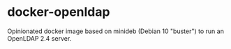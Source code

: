 # docker-openldap
Opinionated docker image based on minideb (Debian 10 "buster") to run an OpenLDAP 2.4 server.
